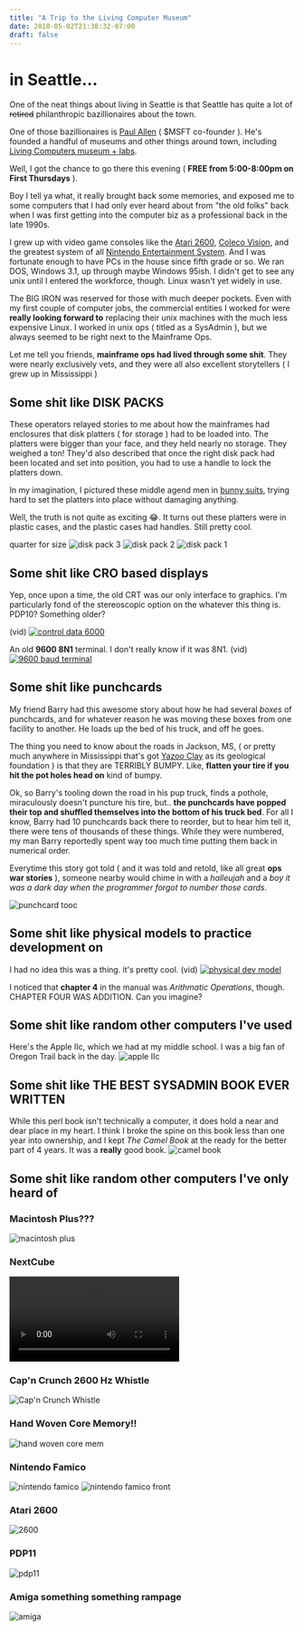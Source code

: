 ```yaml
---
title: "A Trip to the Living Computer Museum"
date: 2018-05-02T21:38:32-07:00
draft: false
---
```

# in Seattle... 
One of the neat things about living in Seattle is that Seattle has quite a lot of ~~retired~~ philanthropic bazillionaires about the town.

One of those bazillionaires is [Paul Allen](https://en.wikipedia.org/wiki/Paul_Allen) ( $MSFT co-founder ). He's founded a handful of museums and other things around town, including [Living Computers museum + labs](https://livingcomputers.org/).

Well, I got the chance to go there this evening ( **FREE from 5:00-8:00pm on First Thursdays** ).

Boy I tell ya what, it really brought back some memories, and exposed me to some computers that I had only ever heard about from "the old folks" back when I was first getting into the computer biz as a professional back in the late 1990s.

I grew up with video game consoles like the [Atari 2600](https://en.wikipedia.org/wiki/Atari_2600), [Coleco Vision](https://en.wikipedia.org/wiki/ColecoVision), and the greatest system of all [Nintendo Entertainment System](https://en.wikipedia.org/wiki/Nintendo_Entertainment_System). And I was fortunate enough to have PCs in the house since fifth grade or so. We ran DOS, Windows 3.1, up through maybe Windows 95ish. I didn't get to see any unix until I entered the workforce, though. Linux wasn't yet widely in use.

The BIG IRON was reserved for those with much deeper pockets. Even with my first couple of computer jobs, the commercial entities I worked for were **really looking forward to** replacing their unix machines with the much less expensive Linux. I worked in unix ops ( titled as a SysAdmin ), but we always seemed to be right next to the Mainframe Ops.

Let me tell you friends, **mainframe ops had lived through some shit**. They were nearly exclusively vets, and they were all also excellent storytellers ( I grew up in Mississippi )

## Some shit like **DISK PACKS**
These operators relayed stories to me about how the mainframes had enclosures that disk platters ( for storage ) had to be loaded into. The platters were bigger than your face, and they held nearly no storage. They weighed a ton! They'd also described that once the right disk pack had been located and set into position, you had to use a handle to lock the platters down. 

In my imagination, I pictured these middle agend men in [bunny suits](https://en.wikipedia.org/wiki/Cleanroom_suit), trying hard to set the platters into place without damaging anything.

Well, the truth is not quite as exciting 😂. It turns out these platters were in plastic cases, and the plastic cases had handles. Still pretty cool. 


quarter for size
![disk pack 3](https://images.theoppositeof.cool/2018-05-03/disk_pack_3.jpg)
![disk pack 2](https://images.theoppositeof.cool/2018-05-03/disk_pack_2.jpg)
![disk pack 1](https://images.theoppositeof.cool/2018-05-03/disk_pack_1.jpg)


## Some shit like **CRO** based displays
Yep, once upon a time, the old CRT was our only interface to graphics. I'm particularly fond of the stereoscopic option on the whatever this thing is. PDP10? Something older?

(vid)
[![control data 6000](https://images.theoppositeof.cool/2018-05-03/control_6k.png)](https://images.theoppositeof.cool/2018-05-03/control_data_6k.mp4)

An old **9600 8N1** terminal. I don't really know if it was 8N1. (vid)
[![9600 baud terminal](https://images.theoppositeof.cool/2018-05-03/9600_8n1.png)](https://images.theoppositeof.cool/2018-05-03/9600_baud_terminal.mp4)

## Some shit like **punchcards**
My friend Barry had this awesome story about how he had several _boxes_ of punchcards, and for whatever reason he was moving these boxes from one facility to another. He loads up the bed of his truck, and off he goes. 

The thing you need to know about the roads in Jackson, MS, ( or pretty much anywhere in Mississippi that's got [Yazoo Clay](https://en.wikipedia.org/wiki/Yazoo_Clay) as its geological foundation ) is that they are TERRIBLY BUMPY. Like, **flatten your tire if you hit the pot holes head on** kind of bumpy. 

Ok, so Barry's tooling down the road in his pup truck, finds a pothole, miraculously doesn't puncture his tire, but.. **the punchcards have popped their top and shuffled themselves into the bottom of his truck bed**.  For all I know, Barry had 10 punchcards back there to reorder, but to hear him tell it, there were tens of thousands of these things. While they were numbered, my man Barry reportedly spent way too much time putting them back in numerical order. 

Everytime this story got told ( and it was told and retold, like all great **ops war stories** ), someone nearby would chime in with a *halleujah* and a *boy it was a dark day when the programmer forgot to number those cards*. 

![punchcard tooc](https://images.theoppositeof.cool/2018-05-03/punchcard_1.jpg)

## Some shit like **physical models to practice development on**
I had no idea this was a thing. it's pretty cool. (vid)
[![physical dev model](https://images.theoppositeof.cool/2018-05-03/physical_dev.png)](https://images.theoppositeof.cool/2018-05-03/physical_dev.mp4)


I noticed that **chapter 4** in the manual was _Arithmatic Operations_, though. CHAPTER FOUR WAS ADDITION. Can you imagine? 

## Some shit like **random other computers I've used**
Here's the Apple IIc, which we had at my middle school. I was a big fan of Oregon Trail back in the day.
![apple IIc](https://images.theoppositeof.cool/2018-05-03/apple_2c.jpg)


## Some shit like **THE BEST SYSADMIN BOOK EVER WRITTEN**
While this perl book isn't technically a computer, it does hold a near and dear place in my heart. I think I broke the spine on this book less than one year into ownership, and I kept _The Camel Book_ at the ready for the better part of 4 years. It was a **really** good book. 
![camel book](https://images.theoppositeof.cool/2018-05-03/camel_book.jpg)

## Some shit like **random other computers I've only heard of**

### Macintosh Plus???
![macintosh plus](https://images.theoppositeof.cool/2018-05-03/macintosh_plus.jpg)

### NextCube
![NextCube](https://images.theoppositeof.cool/2018-05-03/crt_scanningnext.mp4)

### Cap'n Crunch 2600 Hz Whistle
![Cap'n Crunch Whistle](https://images.theoppositeof.cool/2018-05-03/capncrunch_1.jpg)

### Hand Woven Core Memory!!
![hand woven core mem](https://images.theoppositeof.cool/2018-05-03/hand_woven_core_memory.jpg)

### Nintendo Famico
![nintendo famico](https://images.theoppositeof.cool/2018-05-03/nintendo_famico.jpg)
![nintendo famico front](https://images.theoppositeof.cool/2018-05-03/nintendo_famico_front.jpg)

### Atari 2600
![2600](https://images.theoppositeof.cool/2018-05-03/atari_2600.jpg)

### PDP11
![pdp11](https://images.theoppositeof.cool/2018-05-03/pdp11.jpg)

### Amiga something something **rampage**
![amiga](https://images.theoppositeof.cool/2018-05-03/amiga_rampage_1.jpg)


